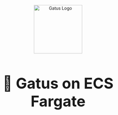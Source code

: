 <div align="center">
  <img width="160" height="160" alt="Gatus Logo" src="https://github.com/user-attachments/assets/bb670d76-1282-4bad-a9e9-4190d9f43410" />
  
  <h1 style="font-size: 3.5em;">🚦 Gatus on ECS Fargate</h1>
</div>
